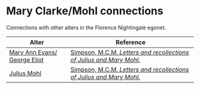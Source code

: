 # Mary Clarke/Mohl connections
Connections with other alters in the Florence Nightingale egonet.

| Alter  | Reference|
| ------------- |------------- |
 | [Mary Ann Evans/ George Eliot](https://github.com/altealo/GeorgeEliot/blob/master/README.md)|[Simpson, M.C.M. *Letters and recollections of Julius and Mary Mohl.*](https://archive.org/stream/lettersrecollect00simpiala/lettersrecollect00simpiala_djvu.txt)|
 | [Julius Mohl](https://github.com/altealo/JuliusMohl/blob/master/README.md)|[Simpson, M.C.M. *Letters and recollections of Julius and Mary Mohl.*](https://archive.org/stream/lettersrecollect00simpiala/lettersrecollect00simpiala_djvu.txt)|


